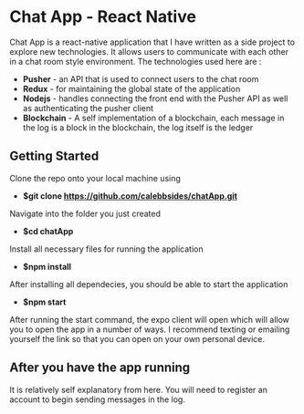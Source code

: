# Chat App - React Native

Chat App is a react-native application that I have written as a side project to explore new technologies. It allows users to communicate with each other in a chat room style environment. The technologies used here are :

 * **Pusher** - an API that is used to connect users to the chat room
 * **Redux** - for maintaining the global state of the application
 * **Nodejs** - handles connecting the front end with the Pusher API as well as authenticating the pusher client
 * **Blockchain** - A self implementation of a blockchain, each message in the log is a block in the blockchain, the log itself is the ledger

## Getting Started

Clone the repo onto your local machine using 

* **$git clone https://github.com/calebbsides/chatApp.git**

Navigate into the folder you just created

* **$cd chatApp**

Install all necessary files for running the application
* **$npm install**

After installing all dependecies, you should be able to start the application

* **$npm start**

After running the start command, the expo client will open which will allow you to open the app in a number of ways. I recommend texting or emailing yourself the link so that you can open on your own personal device.

## After you have the app running

It is relatively self explanatory from here. You will need to register an account to begin sending messages in the log.
